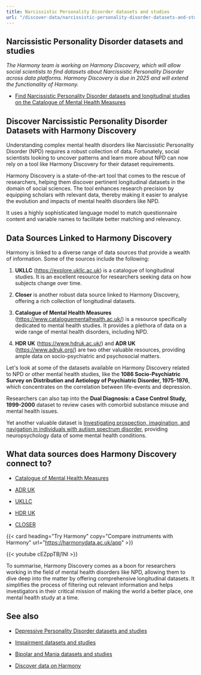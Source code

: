 ```yaml
---
title: Narcissistic Personality Disorder datasets and studies
url: "/discover-data/narcissistic-personality-disorder-datasets-and-studies"
---
```


## Narcissistic Personality Disorder datasets and studies

*The Harmony team is working on Harmony Discovery, which will allow social scientists to find datasets about Narcissistic Personality Disorder across data platforms. Harmony Discovery is due in 2025 and will extend the functionality of Harmony.*

* [Find Narcissistic Personality Disorder datasets and longitudinal studies on the Catalogue of Mental Health Measures](https://www.cataloguementalhealth.ac.uk/?content=search&query=Topic:narcissistic+personality+disorder)

## Discover Narcissistic Personality Disorder Datasets with Harmony Discovery

Understanding complex mental health disorders like Narcissistic Personality Disorder (NPD) requires a robust collection of data. Fortunately, social scientists looking to uncover patterns and learn more about NPD can now rely on a tool like Harmony Discovery for their dataset requirements. 

Harmony Discovery is a state-of-the-art tool that comes to the rescue of researchers, helping them discover pertinent longitudinal datasets in the domain of social sciences. The tool enhances research precision by equipping scholars with relevant data, thereby making it easier to analyse the evolution and impacts of mental health disorders like NPD.

It uses a highly sophisticated language model to match questionnaire content and variable names to facilitate better matching and relevancy. 

## Data Sources Linked to Harmony Discovery 
	
Harmony is linked to a diverse range of data sources that provide a wealth of information. Some of the sources include the following:

1. **UKLLC** (https://explore.ukllc.ac.uk) is a catalogue of longitudinal studies. It is an excellent resource for researchers seeking data on how subjects change over time.
	
2. **Closer** is another robust data source linked to Harmony Discovery, offering a rich collection of longitudinal datasets.
	
3. **Catalogue of Mental Health Measures** (https://www.cataloguementalhealth.ac.uk/) is a resource specifically dedicated to mental health studies. It provides a plethora of data on a wide range of mental health disorders, including NPD.
	
4. **HDR UK** (https://www.hdruk.ac.uk/) and **ADR UK** (https://www.adruk.org/) are two other valuable resources, providing ample data on socio-psychiatric and psychosocial matters.


Let's look at some of the datasets available on Harmony Discovery related to NPD or other mental health studies, like the **1086 Socio-Psychiatric Survey on Distribution and Aetiology of Psychiatric Disorder, 1975-1976**, which concentrates on the correlation between life-events and depression. 

Researchers can also tap into the **Dual Diagnosis: a Case Control Study, 1999-2000** dataset to review cases with comorbid substance misuse and mental health issues. 

Yet another valuable dataset is [Investigating prospection, imagination, and navigation in individuals with autism spectrum disorder](https://reshare.ukdataservice.ac.uk/851491), providing neuropsychology data of some mental health conditions.


## What data sources does Harmony Discovery connect to?

* [Catalogue of Mental Health Measures](https://www.cataloguementalhealth.ac.uk/)

* [ADR UK](https://www.adruk.org/data-access/data-catalogue/)

* [UKLLC](https://explore.ukllc.ac.uk)

* [HDR UK](https://www.healthdatagateway.org/)

* [CLOSER](https://closer.ac.uk/)

{{< card heading="Try Harmony" copy="Compare instruments with Harmony" url="https://harmonydata.ac.uk/app" >}}

{{< youtube cEZppTBj1NI >}}


To summarise, Harmony Discovery comes as a boon for researchers working in the field of mental health disorders like NPD, allowing them to dive deep into the matter by offering comprehensive longitudinal datasets. It simplifies the process of filtering out relevant information and helps investigators in their critical mission of making the world a better place, one mental health study at a time.

## See also

* [Depressive Personality Disorder datasets and studies](/discover-data/depressive-personality-disorder-datasets-and-studies)

* [Impairment datasets and studies](/discover-data/impairment-datasets-and-studies)

* [Bipolar and Mania datasets and studies](/discover-data/bipolar-and-mania-datasets-and-studies)

* [Discover data on Harmony](/discover-data/)